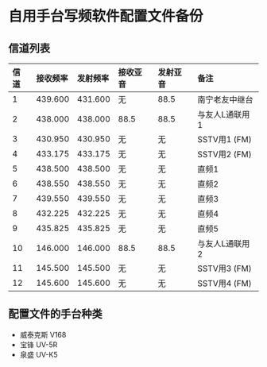 # 自用手台写频软件配置文件备份

## 信道列表

| 信道 | 接收频率 | 发射频率 | 接收亚音 | 发射亚音 | 备注 |
| :---------------------- | :------ | :---- | :------ | :------ | :------ |
| 1 | 439.600 | 431.600 | 无 | 88.5 | 南宁老友中继台 |
| 2 | 438.000 | 438.000 | 88.5 | 88.5 | 与友人L通联用1 |
| 3 | 430.950 | 430.950 | 无 | 无 | SSTV用1 (FM) |
| 4 | 433.175 | 433.175 | 无 | 无 | SSTV用2 (FM) |
| 5 | 438.500 | 438.500 | 无 | 无 | 直频1 |
| 6 | 438.550 | 438.550 | 无 | 无 | 直频2 |
| 7 | 439.550 | 439.550 | 无 | 无 | 直频3 |
| 8 | 432.225 | 432.225 | 无 | 无 | 直频4 |
| 9 | 435.825 | 435.825 | 无 | 无 | 直频5 |
| 10 | 146.000 | 146.000 | 88.5 | 88.5 | 与友人L通联用2 |
| 11 | 145.500 | 145.500 | 无 | 无 | SSTV用3 (FM) |
| 12 | 145.600 | 145.600 | 无 | 无 | SSTV用4 (FM) |


## 配置文件的手台种类

- 威泰克斯 V168
- 宝锋 UV-5R
- 泉盛 UV-K5
